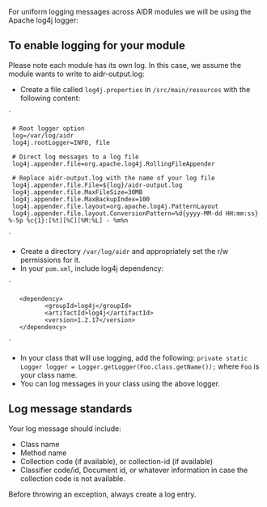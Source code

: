 For uniform logging messages across AIDR modules we will be using the Apache log4j logger:

## To enable logging for your module

Please note each module has its own log. In this case, we assume the module wants to write to aidr-output.log:

* Create a file called `log4j.properties` in `/src/main/resources` with the following content:

`

     # Root logger option
     log=/var/log/aidr
     log4j.rootLogger=INFO, file
 
     # Direct log messages to a log file
     log4j.appender.file=org.apache.log4j.RollingFileAppender
 
     # Replace aidr-output.log with the name of your log file
     log4j.appender.file.File=${log}/aidr-output.log
     log4j.appender.file.MaxFileSize=30MB
     log4j.appender.file.MaxBackupIndex=100
     log4j.appender.file.layout=org.apache.log4j.PatternLayout
     log4j.appender.file.layout.ConversionPattern=%d{yyyy-MM-dd HH:mm:ss} %-5p %c{1}:[%t][%C][%M:%L] - %m%n
`

* Create a directory `/var/log/aidr` and appropriately set the r/w permissions for it. 
* In your `pom.xml`, include log4j dependency: 

`

       <dependency>
	          <groupId>log4j</groupId>
	          <artifactId>log4j</artifactId>
	          <version>1.2.17</version>
       </dependency>
`

* In your class that will use logging, add the following:
                  `private static Logger logger = Logger.getLogger(Foo.class.getName());` where `Foo` is your class name. 
* You can log messages in your class using the above logger.

## Log message standards

Your log message should include:

* Class name
* Method name
* Collection code (if available), or collection-id (if available)
* Classifier code/id, Document id, or whatever information in case the collection code is not available.

Before throwing an exception, always create a log entry.